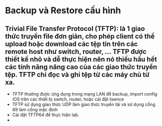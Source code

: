 # Backup và Restore cấu hình
## Trivial File Transfer Protocol (TFTP): là 1 giao thức truyền file đơn giản, cho phép client có thể upload hoặc download các tệp tin trên các remote host như switch, router, ... TFTP được thiết kế nhỏ và dễ thực hiện nên nó thiếu hầu hết các tính năng nâng cao của các giao thức truyền tệp. TFTP chỉ đọc và ghi tệp từ các máy chủ từ xa. 
- TFTP thường được ứng dụng trong mạng LAN để backup, import config IOS trên các thiết bị switch, router, hoặc cài đặt lisence
- TFTP sử dụng giao thức UDP làm giao thức truyền tải và sử dụng cổng 69 làm cổng mặc định
- Cài đặt TFTP64 để thực hiện lab.
- 
